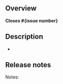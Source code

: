 ## Overview

<!--

What issue are you addressing? (for example, #1234)

If an issue doesn't exist for this pull request (PR) to address, please open one
to allow for discussion before opening this PR.

You can open a new issue at https://github.com/desktop/desktop/issues/new/choose
-->

**Closes #{issue number}**

## Description

-

## Release notes

<!--

If this is related to a feature, bugfix or improvement, we'd love your help to
summarize these changes to assist with drafting the release notes when this pull
request is merged.

You can leave this blank if you're not sure.

If you don't believe this PR needs to be mentioned in the release notes, write "Notes: no-notes".

Some examples of changelog entries from earlier releases:

  - Adds support for Python 3 in GitHub Desktop CLI for macOS users
  - Fixes problem with commit being reset when switching between History and Changes tabs
  - Fixes caret in co-author selector, which is hidden when dark theme is enabled
  - Improves status parsing performance when handling thousands of changed files

-->

Notes:
